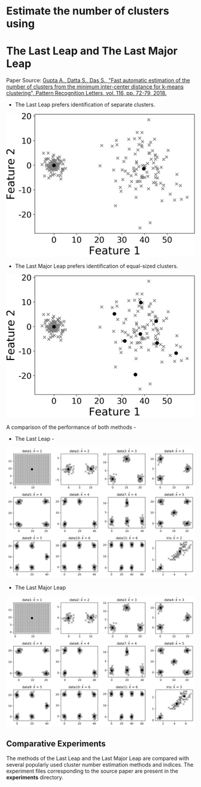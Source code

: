 # Estimate the number of clusters using

# The Last Leap and The Last Major Leap

Paper Source: [Gupta A., Datta S., Das S., "Fast automatic estimation of the
number of clusters from the minimum inter-center distance for k-means
clustering", Pattern Recognition Letters, vol. 116, pp. 72-79, 2018.](https://www.sciencedirect.com/science/article/pii/S0167865518305579)

* The Last Leap prefers identification of separate clusters.

![last_leap_example](https://raw.githubusercontent.com/Avisek20/cluster_number_estimation/master/imgs/diff_scale_ll.png)

* The Last Major Leap prefers identification of equal-sized clusters.

![last_major_leap_example](https://raw.githubusercontent.com/Avisek20/cluster_number_estimation/master/imgs/diff_scale_lml.png)


A comparison of the performance of both methods -

* The Last Leap -

![last_leap_performance](https://raw.githubusercontent.com/Avisek20/cluster_number_estimation/master/imgs/last_leap.png)

* The Last Major Leap

![last_major_leap_performance](https://raw.githubusercontent.com/Avisek20/cluster_number_estimation/master/imgs/last_major_leap.png)

## Comparative Experiments

The methods of the Last Leap and the Last Major Leap are compared with several popularly used cluster number estimation methods and indices. The experiment files corresponding to the source paper are present in the **experiments** directory.

